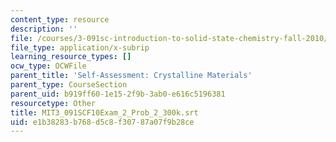 ```yaml
---
content_type: resource
description: ''
file: /courses/3-091sc-introduction-to-solid-state-chemistry-fall-2010/e1b38283b768d5c8f30787a07f9b28ce_MIT3_091SCF10Exam_2_Prob_2_300k.srt
file_type: application/x-subrip
learning_resource_types: []
ocw_type: OCWFile
parent_title: 'Self-Assessment: Crystalline Materials'
parent_type: CourseSection
parent_uid: b919ff60-1e15-2f9b-3ab0-e616c5196381
resourcetype: Other
title: MIT3_091SCF10Exam_2_Prob_2_300k.srt
uid: e1b38283-b768-d5c8-f307-87a07f9b28ce
---
```

